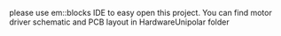 please use em::blocks IDE to easy open this project.
You can find motor driver schematic and PCB layout in HardwareUnipolar folder
